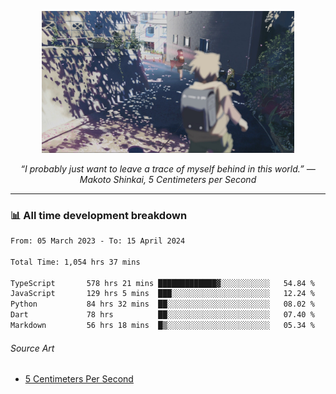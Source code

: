 <p align="center"><img src="asset/header.jpg" width="80%"/></p>
<p align="center"><i>“I probably just want to leave a trace of myself behind in this world.” ― Makoto Shinkai, 5 Centimeters per Second</i></p>

---
<!--
<details>
  <summary>📃 My Resume</summary>

### Education

- 📖 **Computer Science**\
📆 10/2021 - present\
📍 **Thang Long University** - Hoang Mai, Hanoi, Vietnam

### Experience

<img align="right" src="https://img.shields.io/badge/Figma-F24E1E?style=flat&logo=figma&logoColor=white"/>
<img align="right" src="https://img.shields.io/badge/node.js-6DA55F?style=flat&logo=node.js&logoColor=white"/>
<img align="right" src="https://img.shields.io/badge/Next.js-black?style=flat&logo=next.js&logoColor=white"/>
<img align="right" src="https://img.shields.io/badge/TypeScript-007ACC?style=flat&logo=typescript&logoColor=white"/>


- 👨‍💻 **Frontend Web Intern**\
📆 07/2023 - present\
📍 **MQ ICT Solutions** - Hoang Mai, Hanoi, Vietnam
</details> 
-->

### 📊 All time development breakdown

<!--START_SECTION:waka-->

```txt
From: 05 March 2023 - To: 15 April 2024

Total Time: 1,054 hrs 37 mins

TypeScript       578 hrs 21 mins █████████████▓░░░░░░░░░░░   54.84 %
JavaScript       129 hrs 5 mins  ███░░░░░░░░░░░░░░░░░░░░░░   12.24 %
Python           84 hrs 32 mins  ██░░░░░░░░░░░░░░░░░░░░░░░   08.02 %
Dart             78 hrs          ██░░░░░░░░░░░░░░░░░░░░░░░   07.40 %
Markdown         56 hrs 18 mins  █▒░░░░░░░░░░░░░░░░░░░░░░░   05.34 %
```

<!--END_SECTION:waka-->

###### Source Art

-  [5 Centimeters Per Second](https://wallhaven.cc/w/nrowq1)

